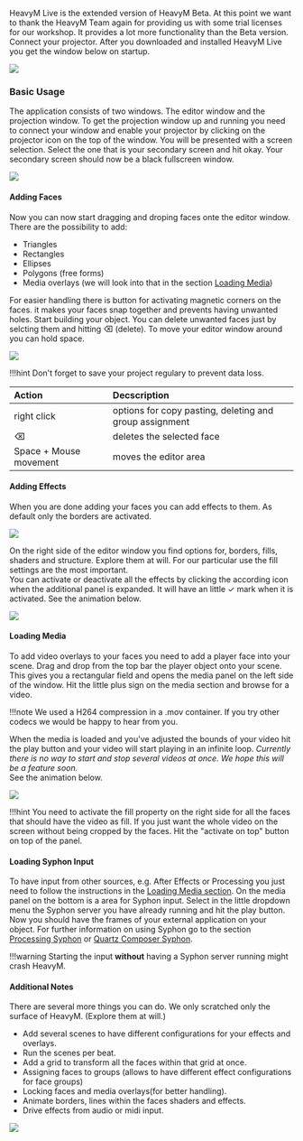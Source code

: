 HeavyM Live is the extended version of HeavyM Beta. At this point we want to thank the HeavyM Team again for providing us with some trial licenses for our workshop. It provides a lot more functionality than the Beta version. Connect your projector. After you downloaded and installed HeavyM Live you get the window below on startup.  

![](images/heavym-live-ui.png)  

### Basic Usage

The application consists of two windows. The editor window and the projection window. To get the projection window up and running you need to connect your window and enable your projector by clicking on the projector icon on the top of the window. You will be presented with a screen selection. Select the one that is your secondary screen and hit okay. Your secondary screen should now be a black fullscreen window.  

![](images/heavym-live-ui-projector-selection.png)  

#### Adding Faces  

Now you can now start dragging and droping faces onte the editor window. There are the possibility to add:  

- Triangles
- Rectangles
- Ellipses
- Polygons (free forms)  
- Media overlays (we will look into that in the section [Loading Media](#loading-media))

For easier handling there is button for activating magnetic corners on the faces. it makes your faces snap together and prevents having unwanted holes. Start building your object. You can delete unwanted faces just by selcting them and hitting ⌫ (delete). To move your editor window around you can hold space.  

![](images/heavym-adding-faces.gif)  

!!!hint
    Don't forget to save your project regulary to prevent data loss.  

| Action                 | Decscription                                            |
| :---                   | :---                                                    |
| right click            | options for copy pasting, deleting and group assignment |
| ⌫                      | deletes the selected face                               |
| Space + Mouse movement | moves the editor area                                   |


#### Adding Effects  


When you are done adding your faces you can add effects to them. As default only the borders are activated. 

[![](images/heavym-live-ui-with-faces.png)](images/heavym-live-ui-with-faces.png)  

On the right side of the editor window you find options for, borders, fills, shaders and structure. Explore them at will. For our particular use the fill settings are the most important.  
You can activate or deactivate all the effects by clicking the according icon when the additional panel is expanded. It will have an little ✓ mark when it is activated. See the animation below.  

[![](images/heavym-adding-effect.gif)](images/heavym-adding-effect.gif)  

#### Loading Media  

To add video overlays to your faces you need to add a player face into your scene. Drag and drop from the top bar the player object onto your scene. This gives you a rectangular field and opens the media panel on the left side of the window. Hit the little plus sign on the media section and browse for a video.  

!!!note
    We used a H264 compression in a .mov container. If you try other codecs we would be happy to hear from you.  

When the media is loaded and you've adjusted the bounds of your video hit the play button and your video will start playing in an infinite loop. _Currently there is no way to start and stop several videos at once. We hope this will be a feature soon._  
See the animation below.

[![](images/heavym-adding-media.gif)](images/heavym-adding-media.gif)  

!!!hint
    You need to activate the fill property on the right side for all the faces that should have the video as fill. If you just want the whole video on the screen without being cropped by the faces. Hit the "activate on top" button on top of the panel.  


#### Loading Syphon Input  

To have input from other sources, e.g. After Effects or Processing you just need to follow the instructions in the [Loading Media section](#loading-media). On the media panel on the bottom is a area for Syphon input. Select in the little dropdown menu the Syphon server you have already running and hit the play button. Now you should have the frames of your external application on your object. For further information on using Syphon go to the section [Processing Syphon](processing-syphon/) or [Quartz Composer Syphon](qc-syphon/).  

!!!warning
    Starting the input __without__ having a Syphon server running might crash HeavyM.  

#### Additional Notes  

There are several more things you can do. We only scratched only the surface of HeavyM. (Explore them at will.)  

- Add several scenes to have different configurations for your effects and overlays.  
- Run the scenes per beat.  
- Add a grid to transform all the faces within that grid at once.  
- Assigning faces to groups (allows to have different effect configurations for face groups)
- Locking faces and media overlays(for better handling).  
- Animate borders, lines within the faces shaders and effects.
- Drive effects from audio or midi input.

[![](images/heavym-scenes.gif)](images/heavym-scenes.gif)  

